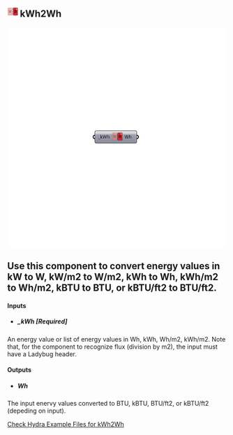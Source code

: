 ## ![](../../images/icons/kWh2Wh.png) kWh2Wh

![](../../images/components/kWh2Wh.png)

Use this component to convert energy values in kW to W, kW/m2 to W/m2, kWh to Wh, kWh/m2 to Wh/m2, kBTU to BTU, or kBTU/ft2 to BTU/ft2.
 -
 

#### Inputs
* ##### _kWh [Required]
An energy value or list of energy values in Wh, kWh, Wh/m2, kWh/m2.  Note that, for the component to recognize flux (division by m2), the input must have a Ladybug header.

#### Outputs
* ##### Wh
The input enervy values converted to BTU, kBTU, BTU/ft2, or kBTU/ft2 (depeding on input).


[Check Hydra Example Files for kWh2Wh](https://hydrashare.github.io/hydra/index.html?keywords=Ladybug_kWh2Wh)